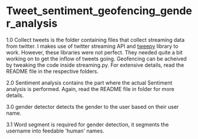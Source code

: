 # Tweet_sentiment_geofencing_gender_analysis
1.0 Collect tweets is the folder containing files that collect streaming data from twitter. I makes use of twitter streaming API and <a href="https://github.com/tweepy/tweepy">tweepy</a> library to work. However, these libraries were not perfect. They needed quite a bit working on to get the inflow of tweets going. Geofencing can be acheived by tweaking the code inside streaming.py. For extensive details, read the README file in the respective folders.

2.0 Sentiment analysis contains the part where the actual Sentiment analysis is performed. Again, read the README file in folder for more details.

3.0 gender detector detects the gender to the user based on their user name.

3.1 Word segment is required for gender detection, it segments the username into feedable 'human' names.

